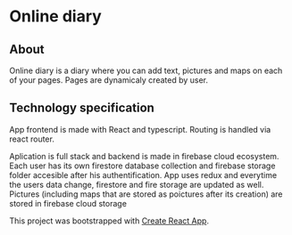 # Online diary 

## About
Online diary is a diary where you can add text, pictures and maps on each of your pages. Pages are dynamicaly created by user.  


## Technology specification
App frontend is made with React and typescript. Routing is handled via react router. 

Aplication is full stack and backend is made in firebase cloud ecosystem. Each user has its own firestore database collection and firebase storage folder
accesible after his authentification. App uses redux and everytime the users data change, firestore and fire storage are updated as well. Pictures (including maps that are stored as poictures after its creation) are stored in firebase cloud storage


This project was bootstrapped with [Create React App](https://github.com/facebook/create-react-app).

